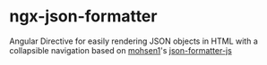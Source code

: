 # ngx-json-formatter
Angular Directive for easily rendering JSON objects in HTML with a collapsible navigation based on [mohsen1](https://github.com/mohsen1)'s [json-formatter-js](https://github.com/mohsen1/json-formatter-js)
